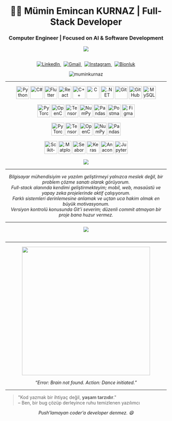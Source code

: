 <h1 align="center">👨‍💻 Mümin Emincan KURNAZ | Full-Stack Developer</h1>
<h3 align="center">Computer Engineer | Focused on AI & Software Development</h3>

<div align="center">
  <img src="https://github-readme-streak-stats.herokuapp.com/?user=muminkurnaz&theme=dark&hide_border=false" /><br/>
  
  <br>
</div>

<p align="center">
  <a href="https://www.linkedin.com/in/muminkurnaz/" target="_blank">
    <img src="https://img.shields.io/badge/-LinkedIn-0077B5?style=for-the-badge&logo=linkedin&logoColor=white" alt="LinkedIn">
  </a>
  &nbsp;
  <a href="mailto:mmnkrnz@gmail.com">
    <img src="https://img.shields.io/badge/-Gmail-D14836?style=for-the-badge&logo=gmail&logoColor=white" alt="Gmail">
  </a>
  &nbsp;
  <a href="https://www.instagram.com/emncanzkrn/" target="_blank">
    <img src="https://img.shields.io/badge/-Instagram-E4405F?style=for-the-badge&logo=instagram&logoColor=white" alt="Instagram">
  </a>
  &nbsp;
  <a href="https://bionluk.com/emncanzkrn" target="_blank">
    <img src="https://img.shields.io/badge/-Bionluk-FF8000?style=for-the-badge&logo=freelancer&logoColor=white" alt="Bionluk">
  </a>
</p>


<p align="center">
  <img src="https://komarev.com/ghpvc/?username=muminkurnaz&label=Profil%20Görüntüleme&color=0e75b6&style=flat" alt="muminkurnaz" />
</p>

---

<p align="center">
  <!-- Core Languages & Frameworks -->
  <img src="https://cdn.jsdelivr.net/gh/devicons/devicon/icons/python/python-original.svg" height="40" alt="Python"/>
  <img src="https://cdn.jsdelivr.net/gh/devicons/devicon/icons/csharp/csharp-original.svg" height="40" alt="C#"/>
  <img src="https://cdn.jsdelivr.net/gh/devicons/devicon/icons/flutter/flutter-original.svg" height="40" alt="Flutter"/>
  <img src="https://cdn.jsdelivr.net/gh/devicons/devicon/icons/react/react-original.svg" height="40" alt="React"/>
  <img src="https://cdn.jsdelivr.net/gh/devicons/devicon/icons/cplusplus/cplusplus-original.svg" height="40" alt="C++"/>
  <img src="https://cdn.jsdelivr.net/gh/devicons/devicon/icons/c/c-original.svg" height="40" alt="C"/>
  <img src="https://cdn.jsdelivr.net/gh/devicons/devicon/icons/dot-net/dot-net-original.svg" height="40" alt=".NET"/>
  <img src="https://cdn.jsdelivr.net/gh/devicons/devicon/icons/git/git-original.svg" height="40" alt="Git"/>
  <img src="https://cdn.jsdelivr.net/gh/devicons/devicon/icons/github/github-original.svg" height="40" alt="GitHub"/>
  <img src="https://cdn.jsdelivr.net/gh/devicons/devicon/icons/mysql/mysql-original.svg" height="40" alt="MySQL"/>
</p>

<p align="center">
  <!-- AI & Data Science -->
  <img src="https://cdn.jsdelivr.net/gh/devicons/devicon/icons/pytorch/pytorch-original.svg" height="40" alt="PyTorch"/>
  <img src="https://cdn.jsdelivr.net/gh/devicons/devicon/icons/opencv/opencv-original.svg" height="40" alt="OpenCV"/>
  <img src="https://www.vectorlogo.zone/logos/tensorflow/tensorflow-icon.svg" height="40" alt="TensorFlow"/>
  <img src="https://cdn.jsdelivr.net/gh/devicons/devicon/icons/numpy/numpy-original.svg" height="40" alt="NumPy"/>
  <img src="https://raw.githubusercontent.com/valohai/ml-logos/master/pandas.svg" height="40" alt="Pandas"/>
  <img src="https://cdn.jsdelivr.net/gh/devicons/devicon/icons/postman/postman-original.svg" height="40" alt="Postman"/>
  <img src="https://cdn.jsdelivr.net/gh/devicons/devicon/icons/figma/figma-original.svg" height="40" alt="Figma"/>
</p>


<p align="center">
  <!-- Already added -->
  <img src="https://cdn.jsdelivr.net/gh/devicons/devicon/icons/pytorch/pytorch-original.svg" height="40" alt="PyTorch"/>
  <img src="https://www.vectorlogo.zone/logos/tensorflow/tensorflow-icon.svg" height="40" alt="TensorFlow"/>
  <img src="https://cdn.jsdelivr.net/gh/devicons/devicon/icons/opencv/opencv-original.svg" height="40" alt="OpenCV"/>
  <img src="https://cdn.jsdelivr.net/gh/devicons/devicon/icons/numpy/numpy-original.svg" height="40" alt="NumPy"/>
  <img src="https://raw.githubusercontent.com/valohai/ml-logos/master/pandas.svg" height="40" alt="Pandas"/>
</p>

<p align="center">
  <!-- Ek olarak eklenebilecek yeni ikonlar -->
  <img src="https://raw.githubusercontent.com/simple-icons/simple-icons/develop/icons/scikitlearn.svg" height="40" alt="Scikit-Learn"/>
  <img src="https://raw.githubusercontent.com/simple-icons/simple-icons/develop/icons/matplotlib.svg" height="40" alt="Matplotlib"/>
  <img src="https://raw.githubusercontent.com/simple-icons/simple-icons/develop/icons/seaborn.svg" height="40" alt="Seaborn"/>
  <img src="https://raw.githubusercontent.com/simple-icons/simple-icons/develop/icons/keras.svg" height="40" alt="Keras"/>
  <img src="https://raw.githubusercontent.com/simple-icons/simple-icons/develop/icons/anaconda.svg" height="40" alt="Anaconda"/>
  <img src="https://raw.githubusercontent.com/simple-icons/simple-icons/develop/icons/jupyter.svg" height="40" alt="Jupyter"/>
</p>



<p align="center">

  <img src="https://github-readme-stats.vercel.app/api/top-langs/?username=muminkurnaz&theme=dark&hide_border=false&include_all_commits=false&count_private=false&layout=compact" />
</p>

---

<p align="center">
  <em>
    Bilgisayar mühendisiyim ve yazılım geliştirmeyi yalnızca meslek değil, bir problem çözme sanatı olarak görüyorum. <br>
    Full-stack alanında kendimi geliştirmekteyim; mobil, web, masaüstü ve yapay zeka projelerinde aktif çalışıyorum. <br>
    Farklı sistemleri derinlemesine anlamak ve uçtan uca hakim olmak en büyük motivasyonum. <br>
    Versiyon kontrolü konusunda Git’i severim; düzenli commit atmayan bir proje bana huzur vermez.
  </em>
</p>

---

<div align="center">
  <img src="https://github-readme-stats.vercel.app/api?username=muminkurnaz&theme=dark&hide_border=false&include_all_commits=false&count_private=false" /><br/>  
  <br>
</div>


---

<p align="center">
  <img src="https://media.giphy.com/media/MT5UUV1d4CXE2A37Dg/giphy.gif" width="400"/>
</p>

<p align="center">
  <em>“Error: Brain not found. Action: Dance initiated.”</em>
</p>

---


> "Kod yazmak bir ihtiyaç değil, **yaşam tarzıdır**."  
> – Ben, bir bug çözüp derleyince ruhu temizlenen yazılımcı

<p align="center"><em>Push’lamayan coder’a developer denmez. 😄</em></p>
